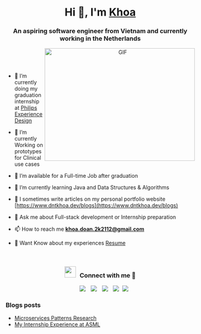 <h1 align="center">Hi 👋, I'm <a href="https://www.dntkhoa.dev/" target="blank">
Khoa</a></h1>
<h3 align="center">An aspiring software engineer from Vietnam and currently working in the Netherlands</h3>

<a target="_blank" align="center">
  <img align="right" top="500" height="300" width="400" alt="GIF" src="https://media.giphy.com/media/SWoSkN6DxTszqIKEqv/giphy.gif">
</a>

<br/>
<br/>
<br/>

- 🔭 I’m currently doing my graduation internship at <a href="https://www.philips.com/a-w/about/innovation/experience-design.html" target="blank">Philips Experience Design</a>

- 🌱 I’m currently Working on prototypes for Clinical use cases

- 🤝 I’m available for a Full-time Job after graduation

- 🌱 I’m currently learning Java and Data Structures & Algorithms

- 📝 I sometimes write articles on my personal portfolio website [https://www.dntkhoa.dev/blogs](https://www.dntkhoa.dev/blogs)

- 💬 Ask me about Full-stack development or Internship preparation

- 📫 How to reach me **khoa.doan.2k2112@gmail.com**

- 📄 Want Know about my experiences <a href="https://drive.google.com/file/d/1z94Si7r8ope3aNjtxYYFzgiy9KZQaI60/view?usp=sharing" target="blank">Resume</a>
<br/>
<h3 align="center" > <img src="https://media.giphy.com/media/iY8CRBdQXODJSCERIr/giphy.gif" width="30" height="30" style="margin-right: 10px;">Connect with me 🤝 </h3>

<p align="center">

 <div align="center"  class="icons-social" style="margin-left: 10px;">
        <a style="margin-left: 10px;"  target="_blank" href="https://www.linkedin.com/in/khoa-doan-2k/">
			<img src="https://img.icons8.com/doodle/40/000000/linkedin--v2.png"></a>
        <a style="margin-left: 10px;" target="_blank" href=https://github.com/DNT-Khoa">
		<img src="https://img.icons8.com/doodle/40/000000/github--v1.png"></a>
	   <a style="margin-left: 10px;" target="_blank" href="https://www.dntkhoa.dev/blogs">
					<img src="https://img.icons8.com/external-sketchy-juicy-fish/0.6x/external-blog-online-services-sketchy-sketchy-juicy-fish.png"></a>
		<a style="margin-left: 10px;" target="_blank" href="https://www.youtube.com/channel/UCTrCCyc8enlxdAfPh-YZXvw">
				<img src="https://img.icons8.com/doodle/1x/youtube--v2.png" ></a>
		<a style="margin-left: 5px;" target="_blank" href="https://drive.google.com/file/d/1z94Si7r8ope3aNjtxYYFzgiy9KZQaI60/view?usp=sharing">
					<img src="https://img.icons8.com/plasticine/0.5x/resume.png" ></a>
      </div>

</p>

### Blogs posts

<!-- BLOG-POST-LIST:START -->

- [Microservices Patterns Research](https://www.dntkhoa.dev/blogs/microservices-patterns-research)
- [My Internship Experience at ASML](https://www.dntkhoa.dev/blogs/asml-internship-experience)
<!-- BLOG-POST-LIST:END -->


